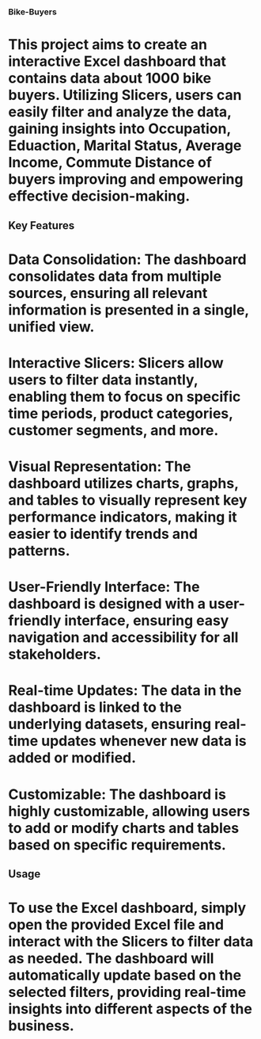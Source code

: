 ### Bike-Buyers
# This project aims to create an interactive Excel dashboard that contains data about 1000 bike buyers. Utilizing Slicers, users can easily filter and analyze the data, gaining insights into Occupation, Eduaction, Marital Status, Average Income, Commute Distance of buyers improving and empowering effective decision-making.

## Key Features
 # Data Consolidation: The dashboard consolidates data from multiple sources, ensuring all relevant information is presented in a single, unified view.

# Interactive Slicers: Slicers allow users to filter data instantly, enabling them to focus on specific time periods, product categories, customer segments, and more.

# Visual Representation: The dashboard utilizes charts, graphs, and tables to visually represent key performance indicators, making it easier to identify trends and patterns.

# User-Friendly Interface: The dashboard is designed with a user-friendly interface, ensuring easy navigation and accessibility for all stakeholders.

# Real-time Updates: The data in the dashboard is linked to the underlying datasets, ensuring real-time updates whenever new data is added or modified.

# Customizable: The dashboard is highly customizable, allowing users to add or modify charts and tables based on specific requirements.

## Usage
# To use the Excel dashboard, simply open the provided Excel file and interact with the Slicers to filter data as needed. The dashboard will automatically update based on the selected filters, providing real-time insights into different aspects of the business.
